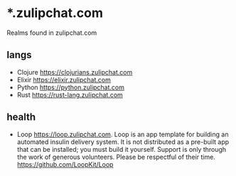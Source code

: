 # *.zulipchat.com

Realms found in zulipchat.com

## langs

- Clojure https://clojurians.zulipchat.com
- Elixir https://elixir.zulipchat.com
- Python https://python.zulipchat.com
- Rust https://rust-lang.zulipchat.com

## health
- Loop https://loop.zulipchat.com. Loop is an app template for building an automated insulin delivery system. It is not distributed as a pre-built app that can be installed; you must build it yourself. Support is only through the work of generous volunteers. Please be respectful of their time. https://github.com/LoopKit/Loop
